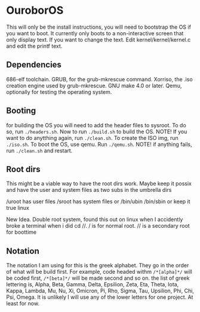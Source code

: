 # OuroborOS

This will only be the install instructions, you will need to bootstrap the OS if you want to boot. It currently only boots to a non-interactive screen that only display text. If you want to change the text. Edit kernel/kernel/kernel.c
and edit the printf text.

## Dependencies

686-elf toolchain.
GRUB, for the grub-mkrescue command.
Xorriso, the .iso creation engine used by grub-mkrescue.
GNU make 4.0 or later.
Qemu, optionally for testing the operating system.

## Booting

for building the OS you will need to add the header files to sysroot. To do so, run `./headers.sh`. Now to run `./build.sh` to build the OS. NOTE! If you want to do anytthing again, run `./clean.sh`. To create the ISO img, run 
`./iso.sh`. To boot the OS, use qemu. Run `./qemu.sh`. NOTE! if anything fails, run `./clean.sh` and restart.

## Root dirs

This might be a viable way to have the root dirs work. Maybe keep it possix and have the user and system files as two subs in the umbrella dirs

/uroot has user files
/sroot has system files
or
/bin/ubin
/bin/sbin
or keep it true linux

New Idea. Double root system, found this out on linux when I accidently broke a terminal when i did cd //. / is for normal root. // is a secondary root for boottime

## Notation

The notation I am using for this is the greek alphabet. They go in the order of what will be build first. For example, code headed withm `/*[alpha]*/` will be coded first, `/*[beta]*/` will be made second and so on. the list of greek lettering is, Alpha, Beta, Gamma, Delta, Epsilion, Zeta, Eta, Theta, Iota, Kappa, Lambda, Mu, Nu, Xi, Omicron, Pi, Rho, Sigma, Tau, Upsilion, Phi, Chi, Psi, Omega. It is unlikely I will use any of the lower letters for one project. At least for now. 
